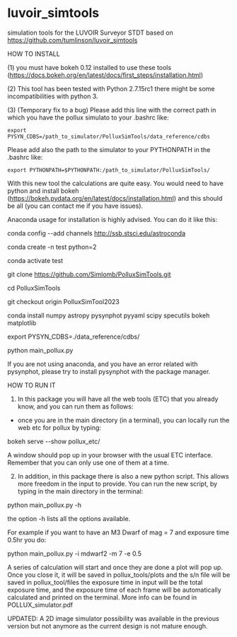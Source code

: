 # luvoir_simtools
simulation tools for the LUVOIR Surveyor STDT based on https://github.com/tumlinson/luvoir_simtools

HOW TO INSTALL

(1) you must have bokeh 0.12 installed to use these tools 
    (https://docs.bokeh.org/en/latest/docs/first_steps/installation.html)

(2) This tool has been tested with Python 2.7.15rc1 there might be some incompatibilities with python 3.

(3) (Temporary fix to a bug) Please add this line with the correct path in which you have the pollux simulato to your .bashrc like:

    export PYSYN_CDBS=/path_to_simulator/PolluxSimTools/data_reference/cdbs
    
Please add also the path to the simulator to your PYTHONPATH in the .bashrc like:

    export PYTHONPATH=$PYTHONPATH:/path_to_simulator/PolluxSimTools/
    
With this new tool the calculations are quite easy. You would need to have python and install bokeh (https://bokeh.pydata.org/en/latest/docs/installation.html) and this should be all (you can contact me if you have issues).

Anaconda usage for installation is highly advised. You can do it like this:

conda config --add channels http://ssb.stsci.edu/astroconda

conda create -n test python=2

conda activate test

git clone https://github.com/Simlomb/PolluxSimTools.git

cd PolluxSimTools

git checkout origin PolluxSimTool2023

conda install numpy astropy pysynphot pyyaml scipy specutils bokeh matplotlib

export PYSYN_CDBS=./data_reference/cdbs/

python main_pollux.py

If you are not using anaconda, and you have an error related with pysynphot, please try to install pysynphot with the package manager.

HOW TO RUN IT

1) In this package you will have all the web tools (ETC) that you already know, and you can run them as follows:

- once you are in the main directory (in  a terminal), you can locally run the web etc for pollux by typing:

bokeh serve --show pollux_etc/

A window should pop up in your browser with the usual ETC interface. Remember that you can only use one of them at a time.


2) In addition, in this package there is also a new python script. This allows more freedom in the input to provide. You can run the new script, by typing in the main directory in the terminal:

python main_pollux.py -h

the option -h lists all the options available.

For example if you want to have an M3 Dwarf of mag = 7 and exposure time 0.5hr you do:

python main_pollux.py -i mdwarf2 -m 7 -e 0.5

A series of calculation will start and once they are done a plot will pop up. Once you close it, it will be saved in pollux_tools/plots and the s/n file will be saved in pollux_tool/files
the exposure time in input will be the total exposure time, and the exposure time of each frame will be automatically calculated and printed on the terminal.
More info can be found in POLLUX_simulator.pdf


UPDATED: 
A 2D image simulator possibility was available in the previous version but not anymore as the current design is not mature enough.



